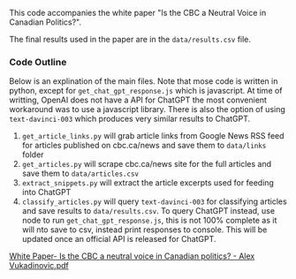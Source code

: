 This code accompanies the white paper "Is the CBC a Neutral Voice in Canadian Politics?".

The final results used in the paper are in the `data/results.csv` file.

### Code Outline
Below is an explination of the main files. Note that mose code is written in python, except for `get_chat_gpt_response.js` which is javascript. At time of writting, OpenAI does not have a API for ChatGPT the most convenient workaround was to use a javascript library. There is also the option of using `text-davinci-003` which produces very similar results to ChatGPT.

1) `get_article_links.py` will grab article links from Google News RSS feed for articles published on cbc.ca/news and save them to `data/links` folder
2) `get_articles.py` will scrape cbc.ca/news site for the full articles and save them to `data/articles.csv`
3) `extract_snippets.py` will extract the article excerpts used for feeding into ChatGPT
4) `classify_articles.py` will query `text-davinci-003` for classifying articles and save results to `data/results.csv`. To query ChatGPT instead, use node to run `get_chat_gpt_response.js`, this is not 100% complete as it will nto save to csv, instead print responses to console. This will be updated once an official API is released for ChatGPT.


[White Paper- Is the CBC a neutral voice in Canadian politics? - Alex Vukadinovic.pdf](https://github.com/avukadin/biasAnalysisWithChatGPT/files/10538751/White.Papre-.Is.the.CBC.a.neutral.voice.in.Canadian.politics.-.Alex.Vukadinovic.pdf)
